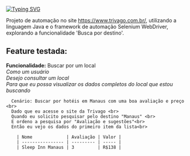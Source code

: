 
[![Typing SVG](https://readme-typing-svg.demolab.com?font=Fira+Code&size=18&pause=1000&color=DF62F7&width=435&lines=Projeto+de+Automa%C3%A7%C3%A3o+Trivago)](https://git.io/typing-svg)

Projeto de automação no site https://www.trivago.com.br/, utilizando a linguagem Java e o framework de automação Selenium WebDriver, explorando a funcionalidade 'Busca por destino'.

## Feature testada:

**Funcionalidade:** Buscar por um local <br>
  _Como um usuário_ <br>
  _Desejo consultar um local_ <br>
  _Para que eu possa visualizar os dados completos do local que estou buscando_ <br>

      Cenário: Buscar por hotéis em Manaus com uma boa avaliação e preço <br>
      Dado que eu acesse o site da Trivago <br>
      Quando eu solicito pesquisar pelo destino "Manaus" <br>
      E ordeno a pesquisa por "Avaliação e sugestões"<br>
      Então eu vejo os dados do primeiro item da lista<br>
      
        | Nome             | Avaliação | Valor |
        | ---------------- | --------- | ----- |
        | Sleep Inn Manaus | 3         | R$138 |


